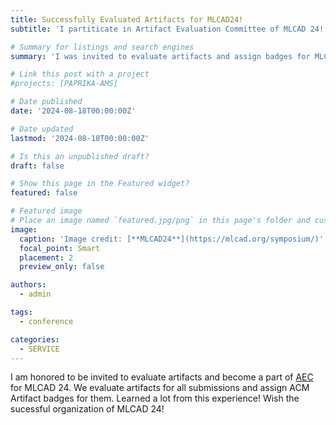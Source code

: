 ```yaml
---
title: Successfully Evaluated Artifacts for MLCAD24!
subtitle: 'I partiticate in Artifact Evaluation Committee of MLCAD 24!'

# Summary for listings and search engines
summary: 'I was invited to evaluate artifacts and assign badges for MLCAD 24 submissions.'

# Link this post with a project
#projects: [PAPRIKA-AMS]

# Date published
date: '2024-08-18T00:00:00Z'

# Date updated
lastmod: '2024-08-18T00:00:00Z'

# Is this an unpublished draft?
draft: false

# Show this page in the Featured widget?
featured: false

# Featured image
# Place an image named `featured.jpg/png` in this page's folder and customize its options here.
image:
  caption: 'Image credit: [**MLCAD24**](https://mlcad.org/symposium/)'
  focal_point: Smart
  placement: 2
  preview_only: false

authors:
  - admin

tags:
  - conference

categories:
  - SERVICE
---
```


I am honored to be invited to evaluate artifacts and become a part of [AEC](https://mlcad.org/symposium/#AEC) for MLCAD 24.
We evaluate artifacts for all submissions and assign ACM Artifact badges for them.
Learned a lot from this experience!
Wish the sucessful organization of MLCAD 24!

